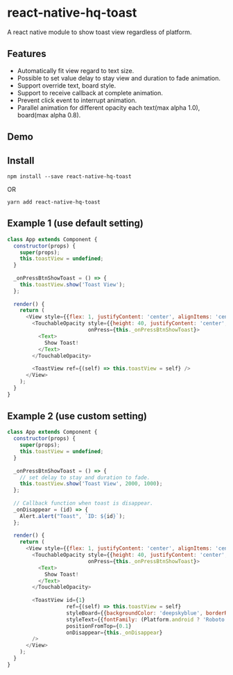 # react-native-hq-toast

A react native module to show toast view regardless of platform.

## Features

- Automatically fit view regard to text size.
- Possible to set value delay to stay view and duration to fade animation.
- Support override text, board style.
- Support to receive callback at complete animation.
- Prevent click event to interrupt animation.
- Parallel animation for different opacity each text(max alpha 1.0), board(max alpha 0.8). 

## Demo

## Install

`npm install --save react-native-hq-toast`

OR

`yarn add react-native-hq-toast`

## Example 1 (use default setting)
```javascript
class App extends Component {
  constructor(props) {
    super(props);
    this.toastView = undefined;
  }
  
  _onPressBtnShowToast = () => {
    this.toastView.show('Toast View');
  };
  
  render() {
    return (
      <View style={{flex: 1, justifyContent: 'center', alignItems: 'center'}}>
        <TouchableOpacity style={{height: 40, justifyContent: 'center', alignItems: 'center'}} 
                          onPress={this._onPressBtnShowToast}>
          <Text>
            Show Toast!
          </Text>
        </TouchableOpacity>
    
        <ToastView ref={(self) => this.toastView = self} />
      </View>
    );
  }
}
```

## Example 2 (use custom setting)
```javascript
class App extends Component {
  constructor(props) {
    super(props);
    this.toastView = undefined;
  }
  
  _onPressBtnShowToast = () => {
    // set delay to stay and duration to fade.
    this.toastView.show('Toast View', 2000, 1000);
  };
  
  // Callback function when toast is disappear.
  _onDisappear = (id) => {
    Alert.alert("Toast", `ID: ${id}`);
  };
  
  render() {
    return (
      <View style={{flex: 1, justifyContent: 'center', alignItems: 'center'}}>
        <TouchableOpacity style={{height: 40, justifyContent: 'center', alignItems: 'center'}} 
                          onPress={this._onPressBtnShowToast}>
          <Text>
            Show Toast!
          </Text>
        </TouchableOpacity>
        
        <ToastView id={1}
                   ref={(self) => this.toastView = self}
                   styleBoard={{backgroundColor: 'deepskyblue', borderRadius: 10}}
                   styleText={{fontFamily: (Platform.android ? 'Roboto': 'Apple SD Gothic Neo'), fontSize: 16, color: 'lightcyan'}}
                   positionFromTop={0.1}
                   onDisappear={this._onDisappear}
        />
      </View>
    );
  }
}
```

